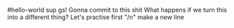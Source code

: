 #hello-world
sup gs! Gonna commit to this shit
What happens if we turn this into a different thing?
Let's practise first
"/n" make a new line

